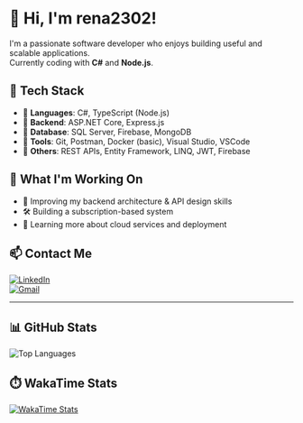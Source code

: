 # 👋 Hi, I'm rena2302!

I'm a passionate software developer who enjoys building useful and scalable applications.  
Currently coding with **C#** and **Node.js**.

## 🔧 Tech Stack

- 🔹 **Languages**: C#, TypeScript (Node.js)
- 🔹 **Backend**: ASP.NET Core, Express.js
- 🔹 **Database**: SQL Server, Firebase, MongoDB
- 🔹 **Tools**: Git, Postman, Docker (basic), Visual Studio, VSCode
- 🔹 **Others**: REST APIs, Entity Framework, LINQ, JWT, Firebase

## 🚀 What I'm Working On

- 🧠 Improving my backend architecture & API design skills  
- 🛠️ Building a subscription-based system  
- 🌱 Learning more about cloud services and deployment

## 📫 Contact Me

[![LinkedIn](https://img.shields.io/badge/LinkedIn-blue?style=for-the-badge&logo=linkedin)](https://www.linkedin.com/in/v%C5%A9-l%C3%AA-anh-kh%C3%B4i-0964a5310/)  
[![Gmail](https://img.shields.io/badge/Gmail-D14836?style=for-the-badge&logo=gmail&logoColor=white)](mailto:khovu2302@gmail.com)

---

## 📊 GitHub Stats

![Top Languages](https://github-readme-stats.vercel.app/api/top-langs/?username=rena2302&layout=compact&theme=github_dark)


## ⏱️ WakaTime Stats

[![WakaTime Stats](https://github-readme-stats.vercel.app/api/wakatime?username=rena2302&theme=github_dark&v=1)](https://wakatime.com/@rena2302)
